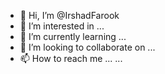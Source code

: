 - 👋 Hi, I’m @IrshadFarook
- 👀 I’m interested in ...
- 🌱 I’m currently learning ...
- 💞️ I’m looking to collaborate on ...
- 📫 How to reach me ... ...

<!---
IrshadFarook/IrshadFarook is a ✨ special ✨ repository because its `README.md` (this file) appears on your GitHub profile.
You can click the Preview link to take a look at your changes.
--->

